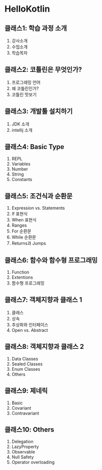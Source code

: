 # HelloKotlin
## 클래스1: 학습 과정 소개
1. 강사소개
1. 수업소개
1. 학습목차 
## 클래스2: 코틀린은 무엇인가?
1. 프로그래밍 언어
1. 왜 코틀린인가?
1. 코틀린 맛보기
## 클래스3: 개발툴 설치하기
1. JDK 소개
1. intellij 소개
## 클래스4: Basic Type
1. REPL
1. Variables
1. Number
1. String
1. Constants
## 클래스5: 조건식과 순환문
1. Expression vs. Statements
1. If 표현식
1. When 표현식
1. Ranges
1. For 순환문
1. While 순환문
1. Returns과 Jumps
## 클래스6: 함수와 함수형 프로그래밍
1. Function
1. Extentions
1. 함수형 프로그래밍
## 클래스7: 객체지향과 클래스 1
1. 클래스
1. 상속
1. 추상화와 인터페이스
1. Open vs. Abstract
## 클래스8: 객체지향과 클래스 2
1. Data Classes
1. Sealed Classes
1. Enum Classes
1. Others
## 클래스9: 제네릭
1. Basic
1. Covariant
1. Contravariant
## 클래스10: Others
1. Delegation
1. LazyProperty
1. Observable
1. Null Safety
1. Operator overloading